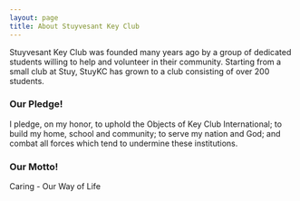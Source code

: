```yaml
---
layout: page
title: About Stuyvesant Key Club
---
```

Stuyvesant Key Club was founded many years ago by a group of dedicated students willing to help and volunteer in their community. Starting from a small club at Stuy, StuyKC has grown to a club consisting of over 200 students.

### Our Pledge!
I pledge, on my honor, to uphold the Objects of Key Club International; to build my home, school and community; to serve my nation and God; and combat all forces which tend to undermine these institutions.

### Our Motto!
Caring - Our Way of Life
